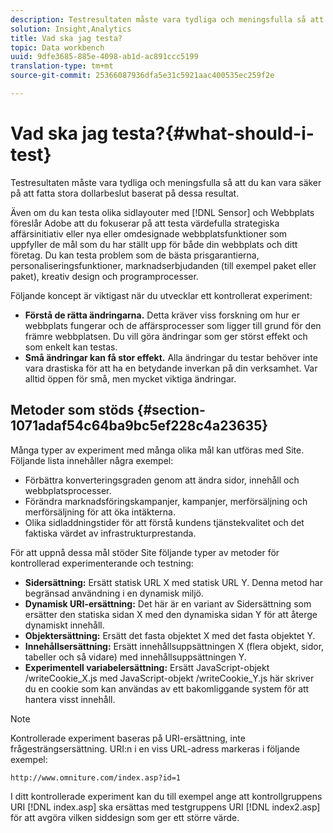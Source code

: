 ```yaml
---
description: Testresultaten måste vara tydliga och meningsfulla så att du kan vara säker på att fatta stora dollarbeslut baserat på dessa resultat.
solution: Insight,Analytics
title: Vad ska jag testa?
topic: Data workbench
uuid: 9dfe3685-885e-4098-ab1d-ac891ccc5199
translation-type: tm+mt
source-git-commit: 25366087936dfa5e31c5921aac400535ec259f2e

---
```



# Vad ska jag testa?{#what-should-i-test}

Testresultaten måste vara tydliga och meningsfulla så att du kan vara säker på att fatta stora dollarbeslut baserat på dessa resultat.

Även om du kan testa olika sidlayouter med [!DNL Sensor] och Webbplats föreslår Adobe att du fokuserar på att testa värdefulla strategiska affärsinitiativ eller nya eller omdesignade webbplatsfunktioner som uppfyller de mål som du har ställt upp för både din webbplats och ditt företag. Du kan testa problem som de bästa prisgarantierna, personaliseringsfunktioner, marknadserbjudanden (till exempel paket eller paket), kreativ design och programprocesser.

Följande koncept är viktigast när du utvecklar ett kontrollerat experiment:

* **Förstå de rätta ändringarna.** Detta kräver viss forskning om hur er webbplats fungerar och de affärsprocesser som ligger till grund för den främre webbplatsen. Du vill göra ändringar som ger störst effekt och som enkelt kan testas.
* **Små ändringar kan få stor effekt.** Alla ändringar du testar behöver inte vara drastiska för att ha en betydande inverkan på din verksamhet. Var alltid öppen för små, men mycket viktiga ändringar.

## Metoder som stöds {#section-1071adaf54c64ba9bc5ef228c4a23635}

Många typer av experiment med många olika mål kan utföras med Site. Följande lista innehåller några exempel:

* Förbättra konverteringsgraden genom att ändra sidor, innehåll och webbplatsprocesser.
* Förändra marknadsföringskampanjer, kampanjer, merförsäljning och merförsäljning för att öka intäkterna.
* Olika sidladdningstider för att förstå kundens tjänstekvalitet och det faktiska värdet av infrastrukturprestanda.

För att uppnå dessa mål stöder Site följande typer av metoder för kontrollerad experimenterande och testning:

* **Sidersättning:** Ersätt statisk URL X med statisk URL Y. Denna metod har begränsad användning i en dynamisk miljö.
* **Dynamisk URI-ersättning:** Det här är en variant av Sidersättning som ersätter den statiska sidan X med den dynamiska sidan Y för att återge dynamiskt innehåll.
* **Objektersättning:** Ersätt det fasta objektet X med det fasta objektet Y.
* **Innehållsersättning:** Ersätt innehållsuppsättningen X (flera objekt, sidor, tabeller och så vidare) med innehållsuppsättningen Y.
* **Experimentell variabelersättning:** Ersätt JavaScript-objekt /writeCookie_X.js med JavaScript-objekt /writeCookie_Y.js här skriver du en cookie som kan användas av ett bakomliggande system för att hantera visst innehåll.

>[!NOTE]
>
>Kontrollerade experiment baseras på URI-ersättning, inte frågesträngsersättning. URI:n i en viss URL-adress markeras i följande exempel:
>
>`http://www.omniture.com/index.asp?id=1`
>
>I ditt kontrollerade experiment kan du till exempel ange att kontrollgruppens URI [!DNL index.asp] ska ersättas med testgruppens URI [!DNL index2.asp] för att avgöra vilken siddesign som ger ett större värde.
